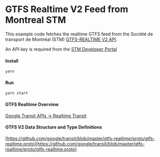 # GTFS Realtime V2 Feed from Montreal STM

This example code fetches the realtime GTFS feed from the Société de transport de Montréal (STM) [GTFS-REALTIME V2 API](https://developpeurs.stm.info/documentation/gtfsrtv2).

An API key is required from the [STM Developer Portal](https://developpeurs.stm.info)

#### Install

```
yarn
```

#### Run

```
yarn start
```

#### GTFS Realtime Overview

[Google Transit APIs -> Realtime Transit](https://developers.google.com/transit/gtfs-realtime)

#### GTFS V2 Data Structure and Type Definitions

[https://github.com/google/transit/blob/master/gtfs-realtime/proto/gtfs-realtime.proto](https://github.com/google/transit/blob/master/gtfs-realtime/proto/gtfs-realtime.proto)
